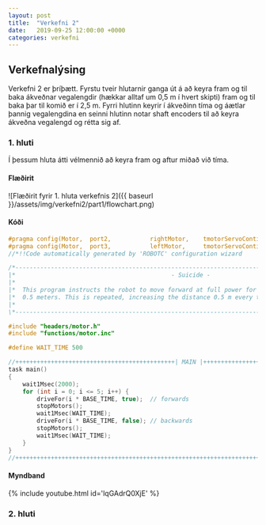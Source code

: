 ```yaml
---
layout: post
title:  "Verkefni 2"
date:   2019-09-25 12:00:00 +0000
categories: verkefni
---
```

## Verkefnalýsing

Verkefni 2 er þríþætt. Fyrstu tveir hlutarnir ganga út á að keyra fram og til baka ákveðnar vegalengdir (hækkar alltaf um 0,5 m í hvert skipti) fram og til baka þar til komið er í 2,5 m. Fyrri hlutinn keyrir í ákveðinn tíma og áætlar þannig vegalengdina en seinni hlutinn notar shaft encoders til að keyra ákveðna vegalengd og rétta sig af.

### 1. hluti

Í þessum hluta átti vélmennið að keyra fram og aftur miðað við tíma.

#### Flæðirit

![Flæðirit fyrir 1. hluta verkefnis 2]({{ baseurl }}/assets/img/verkefni2/part1/flowchart.png)

#### Kóði

```c
#pragma config(Motor,  port2,           rightMotor,    tmotorServoContinuousRotation, openLoop)
#pragma config(Motor,  port3,           leftMotor,     tmotorServoContinuousRotation, openLoop, reversed)
//*!!Code automatically generated by 'ROBOTC' configuration wizard               !!*//

/*----------------------------------------------------------------------------------------------------*\
|*                                            - Suicide -                                             *|
|*                                                                                                    *|
|*  This program instructs the robot to move forward at full power for 0.5 meters and then back       *|
|*  0.5 meters. This is repeated, increasing the distance 0.5 m every time until 2.5 m is reached.    *|
|*                                                                                                    *|
\*-----------------------------------------------------------------------------------------------4246-*/

#include "headers/motor.h"
#include "functions/motor.inc"

#define WAIT_TIME 500

//+++++++++++++++++++++++++++++++++++++++++++++| MAIN |+++++++++++++++++++++++++++++++++++++++++++++++
task main()
{
	wait1Msec(2000);
	for (int i = 0; i <= 5; i++) {
		driveFor(i * BASE_TIME, true);  // forwards
		stopMotors();
		wait1Msec(WAIT_TIME);
		driveFor(i * BASE_TIME, false); // backwards
		stopMotors();
		wait1Msec(WAIT_TIME);
	}
}
//++++++++++++++++++++++++++++++++++++++++++++++++++++++++++++++++++++++++++++++++++++++++++++++++++++
```

#### Myndband

{% include youtube.html id='lqGAdrQ0XjE' %}

### 2. hluti
